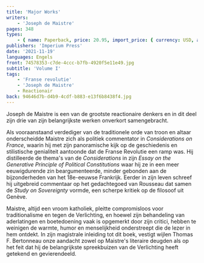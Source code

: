 ```yaml
---
title: 'Major Works'
writers:
    - 'Joseph de Maistre'
pages: 348
types:
    - { name: Paperback, price: 20.95, import_price: { currency: USD, amount: 19.55 }, isbn: 978-1-922602-22-0 }
publishers: 'Imperium Press'
date: '2021-11-19'
languages: Engels
front: 74578353-c7de-4ccc-b7fb-4920f5e11e49.jpg
subtitle: 'Volume I'
tags:
    - 'Franse revolutie'
    - 'Joseph de Maistre'
    - Reactionair
back: 94646d7b-d4b9-4cdf-b883-e13f6b8438f4.jpg
---
```


Joseph de Maistre is een van de grootste reactionaire denkers en in dit deel zijn drie van zijn belangrijkste werken onverkort samengebracht.

Als vooraanstaand verdediger van de traditionele orde van troon en altaar onderscheidde Maistre zich als politiek commentator in *Considerations on France*, waarin hij met zijn panoramische kijk op de geschiedenis en stilistische genialiteit aantoonde dat de Franse Revolutie een ramp was. Hij distilleerde de thema's van de *Considerations* in zijn *Essay on the Generative Principle of Political Constitutions* waar hij ze in een meer eeuwigdurende zin beargumenteerde, minder gebonden aan de bijzonderheden van het 18e-eeuwse Frankrijk. Eerder in zijn leven schreef hij uitgebreid commentaar op het gedachtegoed van Rousseau dat samen de *Study on Sovereignty* vormde, een scherpe kritiek op de filosoof uit Genève.

Maistre, altijd een vroom katholiek, pleitte compromisloos voor traditionalisme en tegen de Verlichting, en hoewel zijn behandeling van aderlatingen en boetedoening vaak is opgemerkt door zijn critici, hebben te weinigen de warmte, humor en menselijkheid onderstreept die de lezer in hem ontdekt. In zijn magistrale inleiding tot dit boek, vestigt wijlen Thomas F. Bertonneau onze aandacht zowel op Maistre's literaire deugden als op het feit dat hij de belangrijkste spreekbuizen van de Verlichting heeft getekend en gevierendeeld.
